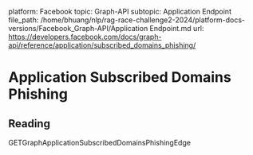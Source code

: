 platform: Facebook
topic: Graph-API
subtopic: Application Endpoint
file_path: /home/bhuang/nlp/rag-race-challenge2-2024/platform-docs-versions/Facebook_Graph-API/Application Endpoint.md
url: https://developers.facebook.com/docs/graph-api/reference/application/subscribed_domains_phishing/

# Application Subscribed Domains Phishing

## Reading

GETGraphApplicationSubscribedDomainsPhishingEdge